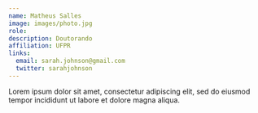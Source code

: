 ```yaml
---
name: Matheus Salles
image: images/photo.jpg
role: 
description: Doutorando
affiliation: UFPR
links:
  email: sarah.johnson@gmail.com
  twitter: sarahjohnson
---
```


Lorem ipsum dolor sit amet, consectetur adipiscing elit, sed do eiusmod tempor incididunt ut labore et dolore magna aliqua.
